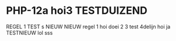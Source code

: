 # PHP-12a  hoi3 TESTDUIZEND
REGEL 1 TEST s NIEUW NIEUW  regel 1
hoi
doei 2 3 test 4delijn hoi ja TESTNIEUW
lol
sss
